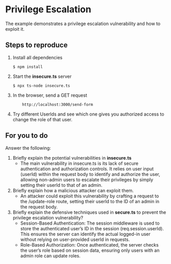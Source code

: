 # Privilege Escalation

The example demonstrates a privilege escalation vulnerability and how to exploit it.

## Steps to reproduce

1. Install all dependencies

    `$ npm install`

2. Start the **insecure.ts** server

    `$ npx ts-node insecure.ts`

3. In the browser, send a GET request

    ```
        http://localhost:3000/send-form
    ```

4. Try different UserIds and see which one gives you authorized access to change the role of that user.

## For you to do

Answer the following:

1. Briefly explain the potential vulnerabilities in **insecure.ts**
    - The main vulnerability in insecure.ts is its lack of secure authentication and authorization controls. It relies on user input (userId) within the request body to identify and authorize the user, allowing non-admin users to escalate their privileges by simply setting their userId to that of an admin.
2. Briefly explain how a malicious attacker can exploit them.
    - An attacker could exploit this vulnerability by crafting a request to the /update-role route, setting their userId to the ID of an admin in the request body.
3. Briefly explain the defensive techniques used in **secure.ts** to prevent the privilege escalation vulnerability?
    - Session-Based Authentication: The session middleware is used to store the authenticated user’s ID in the session (req.session.userId). This ensures the server can identify the actual logged-in user without relying on user-provided userId in requests.
    - Role-Based Authorization: Once authenticated, the server checks the user’s role based on session data, ensuring only users with an admin role can update roles.